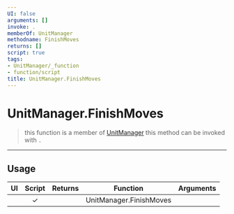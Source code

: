 ```yaml
---
UI: false
arguments: []
invoke: .
memberOf: UnitManager
methodname: FinishMoves
returns: []
script: true
tags:
- UnitManager/_function
- function/script
title: UnitManager.FinishMoves
---
```

# UnitManager.FinishMoves
> this function is a member of [UnitManager](civ-6/lua/UnitManager.md)
> this method can be invoked with `.`
-----
## Usage
|  UI | Script | Returns | Function | Arguments |
|:---:|:------:|-------:|:--------:|:---------|
| |✓||UnitManager.FinishMoves||
